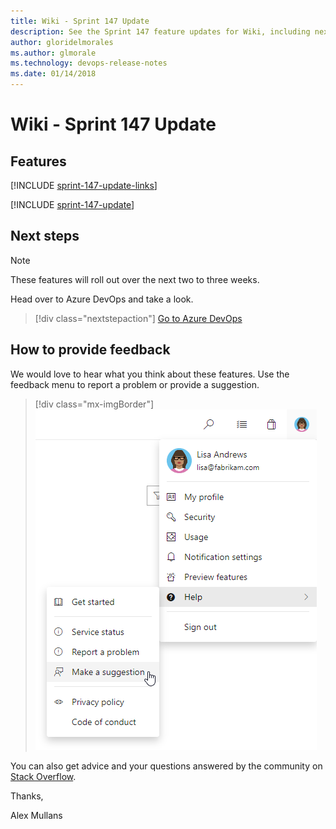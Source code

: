 ```yaml
---
title: Wiki - Sprint 147 Update
description: See the Sprint 147 feature updates for Wiki, including next steps.
author: gloridelmorales
ms.author: glmorale
ms.technology: devops-release-notes
ms.date: 01/14/2018
---
```


# Wiki - Sprint 147 Update

## Features

[!INCLUDE [sprint-147-update-links](../includes/wiki/sprint-147-update-links.md)]

[!INCLUDE [sprint-147-update](../includes/wiki/sprint-147-update.md)]

## Next steps

> [!NOTE]
> These features will roll out over the next two to three weeks.

Head over to Azure DevOps and take a look.

> [!div class="nextstepaction"]
> [Go to Azure DevOps](https://go.microsoft.com/fwlink/?LinkId=307137&campaign=o~msft~docs~product-vsts~release-notes)

## How to provide feedback

We would love to hear what you think about these features. Use the feedback menu to report a problem or provide a suggestion.

> [!div class="mx-imgBorder"]
> ![Make a suggestion](../../media/help-make-a-suggestion.png)

You can also get advice and your questions answered by the community on [Stack Overflow](https://stackoverflow.com/questions/tagged/azure-devops).

Thanks,

Alex Mullans
